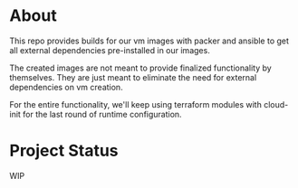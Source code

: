 # About

This repo provides builds for our vm images with packer and ansible to get all external dependencies pre-installed in our images.

The created images are not meant to provide finalized functionality by themselves. They are just meant to eliminate the need for external dependencies on vm creation.

For the entire functionality, we'll keep using terraform modules with cloud-init for the last round of runtime configuration.

# Project Status

WIP